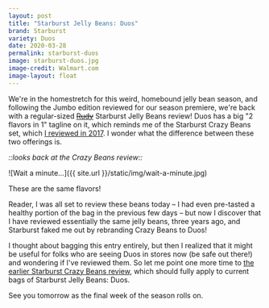 ```yaml
---
layout: post
title: "Starburst Jelly Beans: Duos"
brand: Starburst
variety: Duos
date: 2020-03-28
permalink: starburst-duos
image: starburst-duos.jpg
image-credit: Walmart.com
image-layout: float
---
```



We're in the homestretch for this weird, homebound jelly bean season, and
following the Jumbo edition reviewed for our season premiere, we're back
with a regular-sized ~~[Rudy](https://www.youtube.com/watch?v=n1ocowifCQY)~~
Starburst Jelly Beans review!
Duos has a big "2 flavors in 1" tagline on it,
which reminds me of the Starburst Crazy Beans set, which
[I reviewed in 2017](/starburst-crazy-beans).
I wonder what the difference between these two offerings is.

_::looks back at the Crazy Beans review::_

![Wait a minute…]({{ site.url }}/static/img/wait-a-minute.jpg)

These are the same flavors!

Reader, I was all set to review these beans today –
I had even pre-tasted a healthy portion of the bag in the previous few days –
but now I discover that I have reviewed essentially the same jelly beans,
three years ago, and Starburst faked me out by rebranding Crazy Beans to Duos!

I thought about bagging this entry entirely,
but then I realized that it might be useful for folks
who are seeing Duos in stores now (be safe out there!)
and wondering if I've reviewed them.
So let me point one more time to
[the earlier Starburst Crazy Beans review](/starburst-crazy-beans),
which should fully apply to current bags of Starburst Jelly Beans: Duos.

See you tomorrow as the final week of the season rolls on.
